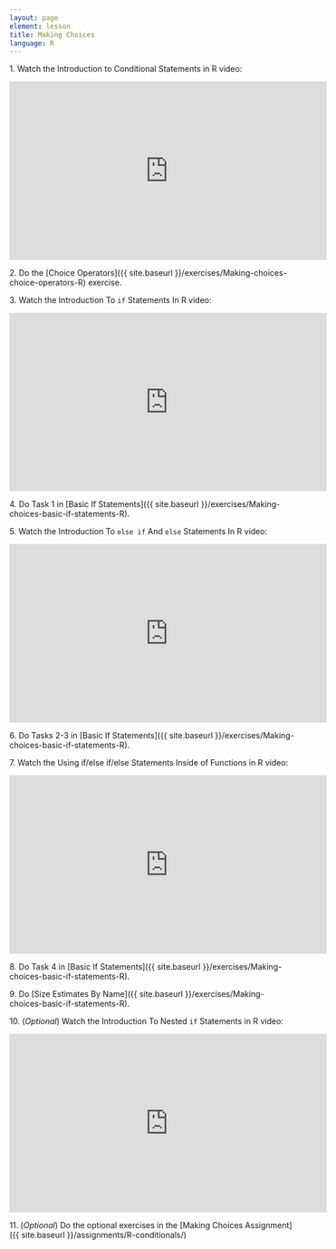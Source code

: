 ```yaml
---
layout: page
element: lesson
title: Making Choices
language: R
---
```


1\. Watch the Introduction to Conditional Statements in R video:

<iframe title="Introduction to Conditional Statements in R video" width="560" height="315" src="https://www.youtube.com/embed/muEku7Svqvo" frameborder="0" allow="accelerometer; autoplay; clipboard-write; encrypted-media; gyroscope; picture-in-picture" allowfullscreen></iframe>

2\. Do the  [Choice Operators]({{ site.baseurl }}/exercises/Making-choices-choice-operators-R) exercise.

3\. Watch the Introduction To `if` Statements In R video:

<iframe title="Introduction To if Statements In R video" width="560" height="315" src="https://www.youtube.com/embed/N6E_qqhwr7M" frameborder="0" allow="accelerometer; autoplay; clipboard-write; encrypted-media; gyroscope; picture-in-picture" allowfullscreen></iframe>

4\. Do Task 1 in [Basic If Statements]({{ site.baseurl }}/exercises/Making-choices-basic-if-statements-R).

5\. Watch the Introduction To `else if` And `else` Statements In R video:

<iframe title="Introduction To else if And else Statements In R video" width="560" height="315" src="https://www.youtube.com/embed/JCrbU6bu3_8" frameborder="0" allow="accelerometer; autoplay; clipboard-write; encrypted-media; gyroscope; picture-in-picture" allowfullscreen></iframe>

6\. Do Tasks 2-3 in [Basic If Statements]({{ site.baseurl }}/exercises/Making-choices-basic-if-statements-R).

7\. Watch the Using if/else if/else Statements Inside of Functions in R video:

<iframe title="Using if/else if/else Statements Inside of Functions in R video" width="560" height="315" src="https://www.youtube.com/embed/C3tcEuc_46Y" frameborder="0" allow="accelerometer; autoplay; clipboard-write; encrypted-media; gyroscope; picture-in-picture" allowfullscreen></iframe>

8\. Do Task 4 in [Basic If Statements]({{ site.baseurl }}/exercises/Making-choices-basic-if-statements-R).

9\. Do [Size Estimates By Name]({{ site.baseurl }}/exercises/Making-choices-basic-if-statements-R).

10\. (*Optional*) Watch the Introduction To Nested `if` Statements in R video:

<iframe title="Introduction To Nested `if` Statements in R video" width="560" height="315" src="https://www.youtube.com/embed/jEBErwyiz_Q" frameborder="0" allow="accelerometer; autoplay; clipboard-write; encrypted-media; gyroscope; picture-in-picture" allowfullscreen></iframe>

11\. (*Optional*) Do the optional exercises in the [Making Choices Assignment]({{ site.baseurl }}/assignments/R-conditionals/)